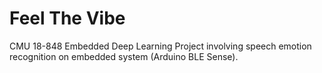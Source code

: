# Feel The Vibe

CMU 18-848 Embedded Deep Learning Project involving speech emotion recognition on embedded system (Arduino BLE Sense).
